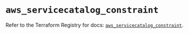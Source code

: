 # `aws_servicecatalog_constraint`

Refer to the Terraform Registry for docs: [`aws_servicecatalog_constraint`](https://registry.terraform.io/providers/hashicorp/aws/4.67.0/docs/resources/servicecatalog_constraint).
